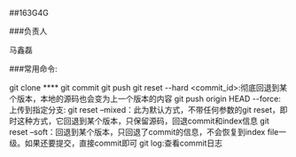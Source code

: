 

##163G4G

###负责人

马鑫磊

###常用命令:

git clone ****
git commit
git push
git reset --hard <commit_id>:彻底回退到某个版本，本地的源码也会变为上一个版本的内容
git push origin HEAD --force:上传到指定分支:
git reset –mixed：此为默认方式，不带任何参数的git reset，即时这种方式，它回退到某个版本，只保留源码，回退commit和index信息
git reset –soft：回退到某个版本，只回退了commit的信息，不会恢复到index file一级。如果还要提交，直接commit即可
git log:查看commit日志
